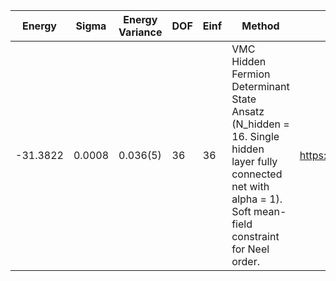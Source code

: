 | Energy   | Sigma  | Energy Variance | DOF | Einf | Method                                                       | Data Repository                  |
|----------|--------|-----------------|-----|------|--------------------------------------------------------------|----------------------------------|
| -31.3822 | 0.0008 | 0.036(5)        | 36  | 36   | VMC Hidden Fermion Determinant State Ansatz (N_hidden = 16. Single hidden layer fully connected net with alpha = 1). Soft mean-field constraint for Neel order. | https://arxiv.org/abs/2111.10420 |
